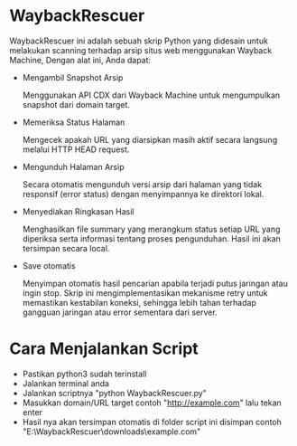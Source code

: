 # WaybackRescuer
WaybackRescuer ini adalah sebuah skrip Python yang didesain untuk melakukan scanning terhadap arsip situs web menggunakan Wayback Machine, Dengan alat ini, Anda dapat:

- Mengambil Snapshot Arsip

  Menggunakan API CDX dari Wayback Machine untuk mengumpulkan snapshot dari domain target.
- Memeriksa Status Halaman

  Mengecek apakah URL yang diarsipkan masih aktif secara langsung melalui HTTP HEAD request.
- Mengunduh Halaman Arsip

  Secara otomatis mengunduh versi arsip dari halaman yang tidak responsif (error status) dengan menyimpannya ke direktori lokal.
- Menyediakan Ringkasan Hasil

  Menghasilkan file summary yang merangkum status setiap URL yang diperiksa serta informasi tentang proses pengunduhan. Hasil ini akan tersimpan secara local.
- Save otomatis

  Menyimpan otomatis hasil pencarian apabila terjadi putus jaringan atau ingin stop.
Skrip ini mengimplementasikan mekanisme retry untuk memastikan kestabilan koneksi, sehingga lebih tahan terhadap gangguan jaringan atau error sementara dari server.

#  Cara Menjalankan Script 
- Pastikan python3 sudah terinstall
- Jalankan terminal anda
- Jalankan scriptnya "python WaybackRescuer.py"
- Masukkan domain/URL target contoh "http://example.com" lalu tekan enter
- Hasil nya akan tersimpan otomatis di folder script ini disimpan contoh "E:\WaybackRescuer\downloads\example.com"

